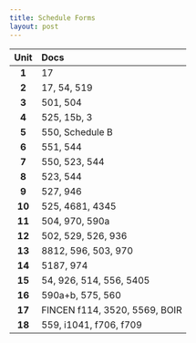 ```yaml
---
title: Schedule Forms
layout: post
---
```


| Unit  | Docs |
|:-----:|:-----|
| **1** | 17 |
| **2** | 17, 54, 519 |
| **3** | 501, 504 |
| **4** | 525, 15b, 3 |
| **5** | 550, Schedule B |
| **6** | 551, 544 |
| **7** | 550, 523, 544 |
| **8** | 523, 544 |
| **9** | 527, 946 |
| **10** | 525, 4681, 4345 |
| **11** | 504, 970, 590a |
| **12** | 502, 529, 526, 936 |
| **13** | 8812, 596, 503, 970 |
| **14** | 5187, 974 |
| **15** | 54, 926, 514, 556, 5405 |
| **16** | 590a+b, 575, 560 |
| **17** | FINCEN f114, 3520, 5569, BOIR |
| **18** | 559, i1041, f706, f709 |